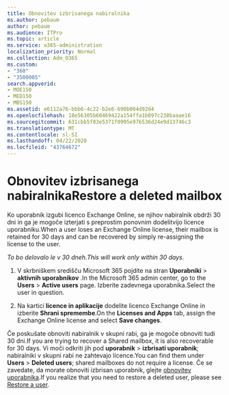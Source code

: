 ```yaml
---
title: Obnovitev izbrisanega nabiralnika
ms.author: pebaum
author: pebaum
ms.audience: ITPro
ms.topic: article
ms.service: o365-administration
localization_priority: Normal
ms.collection: Adm_O365
ms.custom:
- "360"
- "3500005"
search.appverid:
- MOE150
- MED150
- MBS150
ms.assetid: e6112a76-bbb6-4c22-b2e6-690b004d92d4
ms.openlocfilehash: 18e56305b60469422a154ffa1b097c238baaae16
ms.sourcegitcommit: 631cbb5f03e5371f0995e976536d24e9d13746c3
ms.translationtype: MT
ms.contentlocale: sl-SI
ms.lasthandoff: 04/22/2020
ms.locfileid: "43764672"
---
```

# <a name="restore-a-deleted-mailbox"></a><span data-ttu-id="e29a8-102">Obnovitev izbrisanega nabiralnika</span><span class="sxs-lookup"><span data-stu-id="e29a8-102">Restore a deleted mailbox</span></span>

<span data-ttu-id="e29a8-103">Ko uporabnik izgubi licenco Exchange Online, se njihov nabiralnik obdrži 30 dni in ga je mogoče izterjati s preprostim ponovnim dodelitvijo licence uporabniku.</span><span class="sxs-lookup"><span data-stu-id="e29a8-103">When a user loses an Exchange Online license, their mailbox is retained for 30 days and can be recovered by simply re-assigning the license to the user.</span></span>
  
 <span data-ttu-id="e29a8-104">*To bo delovalo le v 30 dneh.*</span><span class="sxs-lookup"><span data-stu-id="e29a8-104">*This will work only within 30 days.*</span></span>  
  
1. <span data-ttu-id="e29a8-105">V skrbniškem središču Microsoft 365 pojdite na stran **Uporabniki** \> **aktivnih uporabnikov** .</span><span class="sxs-lookup"><span data-stu-id="e29a8-105">In the Microsoft 365 admin center, go to the **Users** \> **Active users** page.</span></span> <span data-ttu-id="e29a8-106">Izberite zadevnega uporabnika.</span><span class="sxs-lookup"><span data-stu-id="e29a8-106">Select the user in question.</span></span>

2. <span data-ttu-id="e29a8-107">Na kartici **licence in aplikacije** dodelite licenco Exchange Online in izberite **Shrani spremembe**.</span><span class="sxs-lookup"><span data-stu-id="e29a8-107">On the **Licenses and Apps** tab, assign the Exchange Online license and select **Save changes**.</span></span>

<span data-ttu-id="e29a8-108">Če poskušate obnoviti nabiralnik v skupni rabi, ga je mogoče obnoviti tudi 30 dni.</span><span class="sxs-lookup"><span data-stu-id="e29a8-108">If you are trying to recover a Shared mailbox, it is also recoverable for 30 days.</span></span> <span data-ttu-id="e29a8-109">Vi moči odkriti jih pod **uporabnik** \> **izbrisati uporabnik**; nabiralniki v skupni rabi ne zahtevajo licence.</span><span class="sxs-lookup"><span data-stu-id="e29a8-109">You can find them under **Users** \> **Deleted users**; shared mailboxes do not require a license.</span></span> <span data-ttu-id="e29a8-110">Če se zavedate, da morate obnoviti izbrisan uporabnik, glejte [obnovitev uporabnika](https://docs.microsoft.com/office365/admin/add-users/restore-user).</span><span class="sxs-lookup"><span data-stu-id="e29a8-110">If you realize that you need to restore a deleted user, please see [Restore a user](https://docs.microsoft.com/office365/admin/add-users/restore-user).</span></span>
  